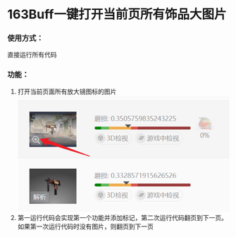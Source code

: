 # 163Buff一键打开当前页所有饰品大图片

### 使用方式：

直接运行所有代码

### 功能：

1. 打开当前页面所有放大镜图标的图片
   ![img.png](.assets/img.png)
2. 第一运行代码会实现第一个功能并添加标记，第二次运行代码翻页到下一页。如果第一次运行代码时没有图片，则翻页到下一页